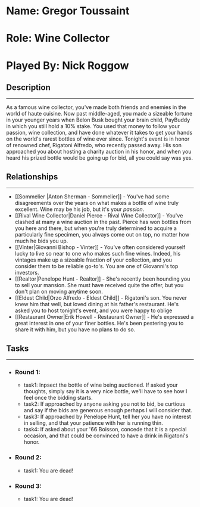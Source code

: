 # Name: Gregor Toussaint
# Role: Wine Collector
# Played By: Nick Roggow

## Description
---
As a famous wine collector, you've made both friends and enemies in the world of haute cuisine. Now past middle-aged, you made a sizeable fortune in your younger years when Belon Busk bought your brain child, PayBuddy in which you still hold a 10% stake. You used that money to follow your passion, wine collection, and have done whatever it takes to get your hands on the world's rarest bottles of wine ever since. Tonight's event is in honor of renowned chef, Rigatoni Alfredo, who recently passed away. His son approached you about hosting a charity auction in his honor, and when you heard his prized bottle would be going up for bid, all you could say was yes.

## Relationships
---
- [[Sommelier |Anton Sherman - Sommelier]]  - You've had some disagreements over the years on what makes a bottle of wine truly excellent. Wine may be his job, but it's your *passion*.
- [[Rival Wine Collector|Daniel Pierce - Rival Wine Collector]]  - You've clashed at many a wine auction in the past. Pierce has won bottles from you here and there, but when you're truly determined to acquire a particularly fine specimen, you always come out on top, no matter how much he bids you up.
- [[Vinter|Giovanni Bishop - Vinter]]  - You've often considered yourself lucky to live so near to one who makes such fine wines. Indeed, his vintages make up a sizeable fraction of your collection, and you consider them to be reliable go-to's. You are one of Giovanni's top investors.
- [[Realtor|Penelope Hunt - Realtor]]  - She's recently been hounding you to sell your mansion. She must have received quite the offer, but you don't plan on moving anytime soon.
- [[Eldest Child|Orzo Alfredo - Eldest Child]]  - Rigatoni's son. You never knew him that well, but loved dining at his father's restaurant. He's asked you to host tonight's event, and you were happy to oblige
- [[Restaurant Owner|Erik Howell - Restaurant Owner]]  - He's expressed a great interest in one of your finer bottles. He's been pestering you to share it with him, but you have no plans to do so.


## Tasks
___
- ### Round 1: 
	- task1:  Inpsect the bottle of wine being auctioned. If asked your thoughts, simply say it is a very nice bottle, we'll have to see how I feel once the bidding starts.
	- task2:  If approached by anyone asking you not to bid, be curtious and say if the bids are generous enough perhaps I will consider that.
	- task3: If approached by Penelope Hunt, tell her you have no interest in selling, and that your patience with her is running thin.
	- task4: If asked about your '66 Boisson, concede that it is a special occasion, and that could be convinced to have a drink in Rigatoni's honor.
- ### Round 2:
	- task1: You are dead!
- ### Round 3:
	- task1: You are dead!